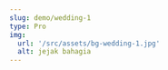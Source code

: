 ```yaml
---
slug: demo/wedding-1
type: Pro
img:
  url: '/src/assets/bg-wedding-1.jpg'
  alt: jejak bahagia
---
```

